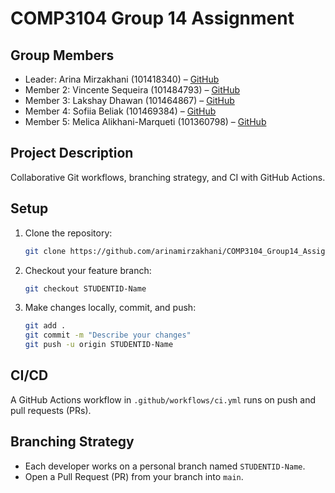# COMP3104 Group 14 Assignment

## Group Members
- Leader: Arina Mirzakhani (101418340) – [GitHub](https://github.com/arinamirzakhani)
- Member 2: Vincente Sequeira (101484793) – [GitHub](https://github.com/VirtualVince)
- Member 3: Lakshay Dhawan (101464867) – [GitHub](https://github.com/imlakshayd)
- Member 4: Sofiia Beliak (101469384) – [GitHub](https://github.com/101469384)
- Member 5: Melica Alikhani-Marqueti (101360798) – [GitHub](https://github.com/MelicaAlikhani)

## Project Description
Collaborative Git workflows, branching strategy, and CI with GitHub Actions.

## Setup
1. Clone the repository:
   ```bash
   git clone https://github.com/arinamirzakhani/COMP3104_Group14_Assignment.git
   ```
2. Checkout your feature branch:
   ```bash
   git checkout STUDENTID-Name
   ```
3. Make changes locally, commit, and push:
   ```bash
   git add .
   git commit -m "Describe your changes"
   git push -u origin STUDENTID-Name
   ```

## CI/CD
A GitHub Actions workflow in `.github/workflows/ci.yml` runs on push and pull requests (PRs).

## Branching Strategy
- Each developer works on a personal branch named `STUDENTID-Name`.
- Open a Pull Request (PR) from your branch into `main`.
